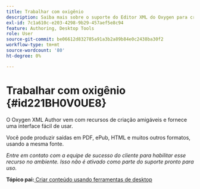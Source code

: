 ```yaml
---
title: Trabalhar com oxigênio
description: Saiba mais sobre o suporte do Editor XML do Oxygen para criação e publicação de conteúdo nos Guias do AEM.
exl-id: 7c1a610c-e203-4298-9b29-457aef5e8c94
feature: Authoring, Desktop Tools
role: User
source-git-commit: be06612d832785a91a3b2a89b84e0c2438ba30f2
workflow-type: tm+mt
source-wordcount: '80'
ht-degree: 0%

---
```


# Trabalhar com oxigênio {#id221BH0V0UE8}

O Oxygen XML Author vem com recursos de criação amigáveis e fornece uma interface fácil de usar.

Você pode produzir saídas em PDF, ePub, HTML e muitos outros formatos, usando a mesma fonte.

*Entre em contato com a equipe de sucesso do cliente para habilitar esse recurso no ambiente. Isso não é ativado como parte do suporte pronto para uso.*

**Tópico pai:**[ Criar conteúdo usando ferramentas de desktop](author-desktop-tools.md)
